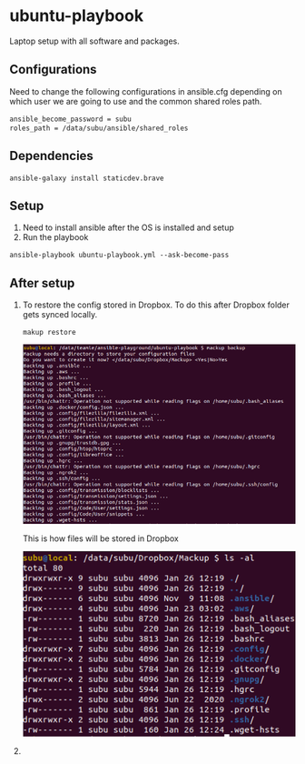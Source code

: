 # ubuntu-playbook

Laptop setup with all software and packages.

## Configurations

Need to change the following configurations in ansible.cfg depending on which user we are going
to use and the common shared roles path.

```
ansible_become_password = subu
roles_path = /data/subu/ansible/shared_roles
```

## Dependencies

```
ansible-galaxy install staticdev.brave
```

## Setup

1. Need to install ansible after the OS is installed and setup
2. Run the playbook

```
ansible-playbook ubuntu-playbook.yml --ask-become-pass
```

## After setup

1. To restore the config stored in Dropbox. To do this after Dropbox folder gets synced locally.

   ```
   makup restore
   ```

   ![Backup](./images/backup.png)

   This is how files will be stored in Dropbox

   ![dropbox-location](./images/dropbox-location.png)

2.
